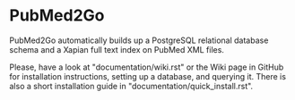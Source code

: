 PubMed2Go
=========

PubMed2Go automatically builds up a PostgreSQL relational database schema and a Xapian full text index on PubMed XML files.

Please, have a look at "documentation/wiki.rst" or the Wiki page in GitHub for installation instructions, setting up a database, and querying it. There is also a short installation guide in "documentation/quick_install.rst".
